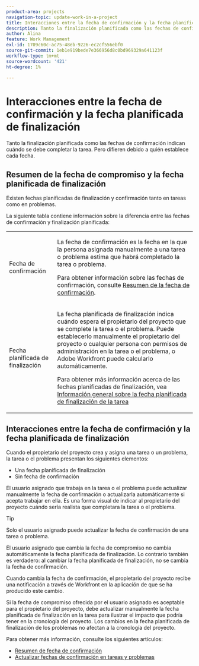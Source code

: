 ```yaml
---
product-area: projects
navigation-topic: update-work-in-a-project
title: Interacciones entre la fecha de confirmación y la fecha planificada de finalización
description: Tanto la finalización planificada como las fechas de confirmación indican cuándo se debe completar la tarea. Pero difieren debido a quién establece cada fecha.
author: Alina
feature: Work Management
exl-id: 1709c60c-ac75-48eb-9226-ec2cf556ebf0
source-git-commit: 1eb1e919bede7e366956d8c0bd969329a641123f
workflow-type: tm+mt
source-wordcount: '421'
ht-degree: 1%

---
```


# Interacciones entre la fecha de confirmación y la fecha planificada de finalización

<!--
this article has mostly information that is repeated from the articles linked from here. I left it in here for searchability's sake.
-->

Tanto la finalización planificada como las fechas de confirmación indican cuándo se debe completar la tarea. Pero difieren debido a quién establece cada fecha.

## Resumen de la fecha de compromiso y la fecha planificada de finalización

Existen fechas planificadas de finalización y confirmación tanto en tareas como en problemas.

La siguiente tabla contiene información sobre la diferencia entre las fechas de confirmación y finalización planificada:

<table style="table-layout:auto"> 
 <col> 
 <col> 
 <tbody> 
  <tr> 
   <td role="rowheader">Fecha de confirmación</td> 
   <td> <p>La fecha de confirmación es la fecha en la que la persona asignada manualmente a una tarea o problema estima que habrá completado la tarea o problema.</p> <p>Para obtener información sobre las fechas de confirmación, consulte <a href="../../../manage-work/projects/updating-work-in-a-project/overview-of-commit-dates.md" class="MCXref xref">Resumen de la fecha de confirmación</a>.</p> </td> 
  </tr> 
  <tr> 
   <td role="rowheader">Fecha planificada de finalización</td> 
   <td> <p>La fecha planificada de finalización indica cuándo espera el propietario del proyecto que se complete la tarea o el problema. Puede establecerlo manualmente el propietario del proyecto o cualquier persona con permisos de administración en la tarea o el problema, o Adobe Workfront puede calcularlo automáticamente.</p> <p>Para obtener más información acerca de las fechas planificadas de finalización, vea <a href="../../../manage-work/tasks/task-information/task-planned-completion-date.md" class="MCXref xref">Información general sobre la fecha planificada de finalización de la tarea</a></p> </td> 
  </tr> 
 </tbody> 
</table>

## Interacciones entre la fecha de confirmación y la fecha planificada de finalización

Cuando el propietario del proyecto crea y asigna una tarea o un problema, la tarea o el problema presentan los siguientes elementos:

* Una fecha planificada de finalización
* Sin fecha de confirmación

El usuario asignado que trabaja en la tarea o el problema puede actualizar manualmente la fecha de confirmación o actualizarla automáticamente si acepta trabajar en ella. Es una forma visual de indicar al propietario del proyecto cuándo sería realista que completara la tarea o el problema.

>[!TIP]
>
>Solo el usuario asignado puede actualizar la fecha de confirmación de una tarea o problema.

El usuario asignado que cambia la fecha de compromiso no cambia automáticamente la fecha planificada de finalización. Lo contrario también es verdadero: al cambiar la fecha planificada de finalización, no se cambia la fecha de confirmación.

Cuando cambia la fecha de confirmación, el propietario del proyecto recibe una notificación a través de Workfront en la aplicación de que se ha producido este cambio.

Si la fecha de compromiso ofrecida por el usuario asignado es aceptable para el propietario del proyecto, debe actualizar manualmente la fecha planificada de finalización en la tarea para ilustrar el impacto que podría tener en la cronología del proyecto. Los cambios en la fecha planificada de finalización de los problemas no afectan a la cronología del proyecto.

Para obtener más información, consulte los siguientes artículos:

* [Resumen de fecha de confirmación](../../../manage-work/projects/updating-work-in-a-project/overview-of-commit-dates.md)
* [Actualizar fechas de confirmación en tareas y problemas](../../../manage-work/projects/updating-work-in-a-project/update-commit-date-on-tasks-and-issues.md)
